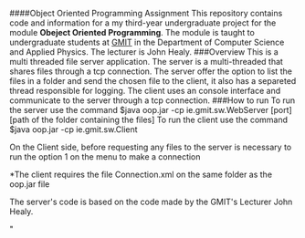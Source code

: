 ####Object Oriented Programming Assignment
This repository contains code and information for a my third-year undergraduate project for the module **Obeject Oriented Programming**.
The module is taught to undergraduate students at [GMIT](http://www.gmit.ie) in the Department of Computer Science and Applied Physics.
The lecturer is John Healy.
###Overview
This is a multi threaded file server application.
The server is a multi-threaded that shares files through a tcp connection. 
The server offer the option to list the files in a folder and send the chosen file to the client, it also has a separeted thread responsible for logging.
The client uses an console interface and communicate to the server through a tcp connection.
###How to run
To run the server use the command $java oop.jar -cp ie.gmit.sw.WebServer [port] [path of the folder containing the files]
To run the client use the command $java oop.jar -cp ie.gmit.sw.Client

On the Client side, before requesting any files to the server is necessary to run the option 1 on the menu to make a connection

*The client requires the file Connection.xml on the same folder as the oop.jar file


The server's code is based on the code made by the GMIT's Lecturer John Healy.















"